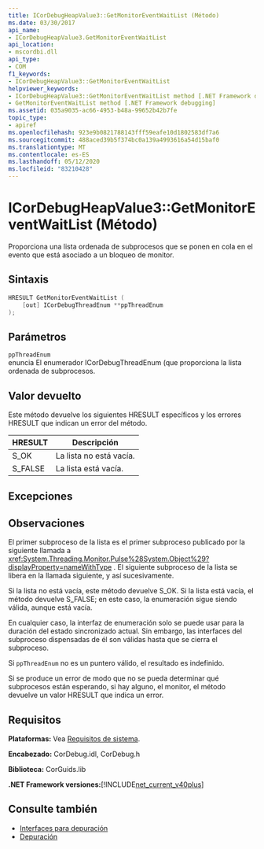 ```yaml
---
title: ICorDebugHeapValue3::GetMonitorEventWaitList (Método)
ms.date: 03/30/2017
api_name:
- ICorDebugHeapValue3.GetMonitorEventWaitList
api_location:
- mscordbi.dll
api_type:
- COM
f1_keywords:
- ICorDebugHeapValue3::GetMonitorEventWaitList
helpviewer_keywords:
- ICorDebugHeapValue3::GetMonitorEventWaitList method [.NET Framework debugging]
- GetMonitorEventWaitList method [.NET Framework debugging]
ms.assetid: 035a9035-ac66-4953-b48a-99652b42b7fe
topic_type:
- apiref
ms.openlocfilehash: 923e9b0821788143fff59eafe10d1802583df7a6
ms.sourcegitcommit: 488aced39b5f374bc0a139a4993616a54d15baf0
ms.translationtype: MT
ms.contentlocale: es-ES
ms.lasthandoff: 05/12/2020
ms.locfileid: "83210428"
---
```

# <a name="icordebugheapvalue3getmonitoreventwaitlist-method"></a>ICorDebugHeapValue3::GetMonitorEventWaitList (Método)
Proporciona una lista ordenada de subprocesos que se ponen en cola en el evento que está asociado a un bloqueo de monitor.  
  
## <a name="syntax"></a>Sintaxis  
  
```cpp  
HRESULT GetMonitorEventWaitList (  
    [out] ICorDebugThreadEnum **ppThreadEnum  
);  
```  
  
## <a name="parameters"></a>Parámetros  
 `ppThreadEnum`  
 enuncia El enumerador ICorDebugThreadEnum (que proporciona la lista ordenada de subprocesos.  
  
## <a name="return-value"></a>Valor devuelto  
 Este método devuelve los siguientes HRESULT específicos y los errores HRESULT que indican un error del método.  
  
|HRESULT|Descripción|  
|-------------|-----------------|  
|S_OK|La lista no está vacía.|  
|S_FALSE|La lista está vacía.|  
  
## <a name="exceptions"></a>Excepciones  
  
## <a name="remarks"></a>Observaciones  
 El primer subproceso de la lista es el primer subproceso publicado por la siguiente llamada a <xref:System.Threading.Monitor.Pulse%28System.Object%29?displayProperty=nameWithType> . El siguiente subproceso de la lista se libera en la llamada siguiente, y así sucesivamente.  
  
 Si la lista no está vacía, este método devuelve S_OK. Si la lista está vacía, el método devuelve S_FALSE; en este caso, la enumeración sigue siendo válida, aunque está vacía.  
  
 En cualquier caso, la interfaz de enumeración solo se puede usar para la duración del estado sincronizado actual. Sin embargo, las interfaces del subproceso dispensadas de él son válidas hasta que se cierra el subproceso.  
  
 Si `ppThreadEnum` no es un puntero válido, el resultado es indefinido.  
  
 Si se produce un error de modo que no se pueda determinar qué subprocesos están esperando, si hay alguno, el monitor, el método devuelve un valor HRESULT que indica un error.  
  
## <a name="requirements"></a>Requisitos  
 **Plataformas:** Vea [Requisitos de sistema](../../get-started/system-requirements.md).  
  
 **Encabezado:** CorDebug.idl, CorDebug.h  
  
 **Biblioteca:** CorGuids.lib  
  
 **.NET Framework versiones:**[!INCLUDE[net_current_v40plus](../../../../includes/net-current-v40plus-md.md)]  
  
## <a name="see-also"></a>Consulte también

- [Interfaces para depuración](debugging-interfaces.md)
- [Depuración](index.md)
